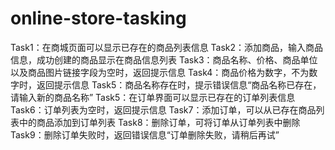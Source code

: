 # online-store-tasking

Task1：在商城页面可以显示已存在的商品列表信息
Task2：添加商品，输入商品信息，成功创建的商品显示在商品信息列表
Task3：商品名称、价格、商品单位以及商品图片链接字段为空时，返回提示信息
Task4：商品价格为数字，不为数字时，返回提示信息
Task5：商品名称存在时，提示错误信息“商品名称已存在，请输入新的商品名称”
Task5：在订单界面可以显示已存在的订单列表信息
Task6：订单列表为空时，返回提示信息
Task7：添加订单，可以从已存在商品列表中的商品添加到订单列表
Task8：删除订单，可将订单从订单列表中删除
Task9：删除订单失败时，返回错误信息“订单删除失败，请稍后再试”
